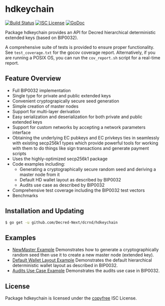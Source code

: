 hdkeychain
==========

[![Build Status](https://github.com/Decred-Next/dcrnd/workflows/Build%20and%20Test/badge.svg)](https://github.com/Decred-Next/dcrnd/actions)
[![ISC License](https://img.shields.io/badge/license-ISC-blue.svg)](http://copyfree.org)
[![GoDoc](https://img.shields.io/badge/godoc-reference-blue.svg)](https://godoc.org/github.com/Decred-Next/dcrnd/hdkeychain)

Package hdkeychain provides an API for Decred hierarchical deterministic
extended keys (based on BIP0032).

A comprehensive suite of tests is provided to ensure proper functionality.  See
`test_coverage.txt` for the gocov coverage report.  Alternatively, if you are
running a POSIX OS, you can run the `cov_report.sh` script for a real-time
report.

## Feature Overview

- Full BIP0032 implementation
- Single type for private and public extended keys
- Convenient cryptograpically secure seed generation
- Simple creation of master nodes
- Support for multi-layer derivation
- Easy serialization and deserialization for both private and public extended
  keys
- Support for custom networks by accepting a network parameters interface
- Obtaining the underlying EC pubkeys and EC privkeys ties in seamlessly with
  existing secp256k1 types which provide powerful tools for working with them to
  do things like sign transactions and generate payment scripts
- Uses the highly-optimized secp256k1 package
- Code examples including:
  - Generating a cryptographically secure random seed and deriving a master node
    from it
  - Default HD wallet layout as described by BIP0032
  - Audits use case as described by BIP0032
- Comprehensive test coverage including the BIP0032 test vectors
- Benchmarks

## Installation and Updating

```bash
$ go get -u github.com/Decred-Next/dcrnd/hdkeychain
```

## Examples

* [NewMaster Example](https://godoc.org/github.com/Decred-Next/dcrnd/hdkeychain#example-package--NewMaster)
  Demonstrates how to generate a cryptographically random seed then use it to
  create a new master node (extended key).
* [Default Wallet Layout Example](https://godoc.org/github.com/Decred-Next/dcrnd/hdkeychain#example-package--DefaultWalletLayout)
  Demonstrates the default hierarchical deterministic wallet layout as described
  in BIP0032.
* [Audits Use Case Example](https://godoc.org/github.com/Decred-Next/dcrnd/hdkeychain#example-package--Audits)
  Demonstrates the audits use case in BIP0032.

## License

Package hdkeychain is licensed under the [copyfree](http://copyfree.org) ISC
License.
